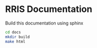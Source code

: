 # RRIS Documentation

Build this documentation using sphinx

```bash
cd docs
mkdir build
make html
```